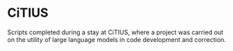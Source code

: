 # CiTIUS
Scripts completed during a stay at CiTIUS, where a project was carried out on the utility of large language models in code development and correction.
